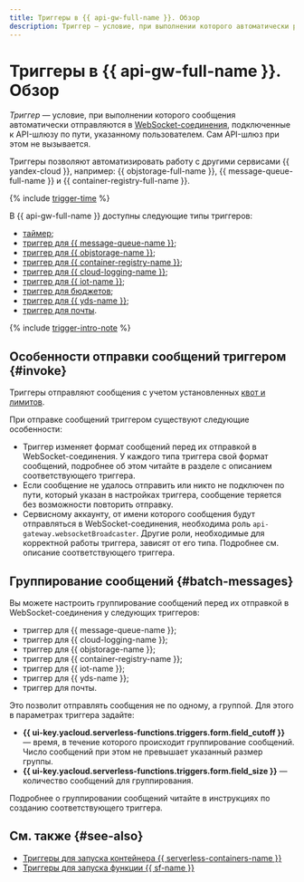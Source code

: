 ```yaml
---
title: Триггеры в {{ api-gw-full-name }}. Обзор
description: Триггер — условие, при выполнении которого автоматически рассылается сообщение в соединения по протоколу WebSocket. Триггеры позволяют автоматизировать работу с другими сервисами {{ yandex-cloud }}, например Yandex Object Storage, Yandex Message Queue и Yandex IoT Core.
---
```


# Триггеры в {{ api-gw-full-name }}. Обзор

_Триггер_ — условие, при выполнении которого сообщения автоматически отправляются в [WebSocket-соединения](../extensions/websocket.md), подключенные к API-шлюзу по пути, указанному пользователем. Сам API-шлюз при этом не вызывается.

Триггеры позволяют автоматизировать работу с другими сервисами {{ yandex-cloud }}, например: {{ objstorage-full-name }}, {{ message-queue-full-name }} и {{ container-registry-full-name }}.

{% include [trigger-time](../../../_includes/functions/trigger-time.md) %}

В {{ api-gw-full-name }} доступны следующие типы триггеров: 
* [таймер](timer.md);
* [триггер для {{ message-queue-name }}](ymq-trigger.md);
* [триггер для {{ objstorage-name }}](os-trigger.md);
* [триггер для {{ container-registry-name }}](cr-trigger.md);
* [триггер для {{ cloud-logging-name }}](cloud-logging-trigger.md);
* [триггер для {{ iot-name }}](iot-core-trigger.md);
* [триггер для бюджетов](budget-trigger.md);
* [триггер для {{ yds-name }}](data-streams-trigger.md);
* [триггер для почты](mail-trigger.md).

{% include [trigger-intro-note](../../../_includes/functions/trigger-intro-note.md) %}


## Особенности отправки сообщений триггером {#invoke}

Триггеры отправляют сообщения с учетом установленных [квот и лимитов](../limits.md).

При отправке сообщений триггером существуют следующие особенности:
* Триггер изменяет формат сообщений перед их отправкой в WebSocket-соединения. У каждого типа триггера свой формат сообщений, подробнее об этом читайте в разделе с описанием соответствующего триггера.
* Если сообщение не удалось отправить или никто не подключен по пути, который указан в настройках триггера, сообщение теряется без возможности повторить отправку.
* Сервисному аккаунту, от имени которого сообщения будут отправляться в WebSocket-соединения, необходима роль `api-gateway.websocketBroadcaster`. Другие роли, необходимые для корректной работы триггера, зависят от его типа. Подробнее см. описание соответствующего триггера.


## Группирование сообщений {#batch-messages}

Вы можете настроить группирование сообщений перед их отправкой в WebSocket-соединения у следующих триггеров:

* триггер для {{ message-queue-name }};
* триггер для {{ cloud-logging-name }};
* триггер для {{ objstorage-name }};
* триггер для {{ container-registry-name }};
* триггер для {{ iot-name }};
* триггер для {{ yds-name }};
* триггер для почты.

Это позволит отправлять сообщения не по одному, а группой. Для этого в параметрах триггера задайте:

* **{{ ui-key.yacloud.serverless-functions.triggers.form.field_cutoff }}** — время, в течение которого происходит группирование сообщений. Число сообщений при этом не превышает указанный размер группы.
* **{{ ui-key.yacloud.serverless-functions.triggers.form.field_size }}** — количество сообщений для группирования.

Подробнее о группировании сообщений читайте в инструкциях по созданию соответствующего триггера.


## См. также {#see-also}

* [Триггеры для запуска контейнера {{ serverless-containers-name }}](../../../serverless-containers/concepts/trigger/index.md)
* [Триггеры для запуска функции {{ sf-name }}](../../../functions/concepts/trigger/index.md)
